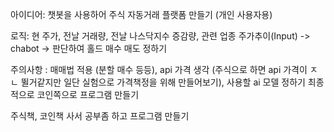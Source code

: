 아이디어:
챗봇을 사용하어 주식 자동거래 플랫폼 만들기 (개인 사용자용)

로직:
현 주가, 전날 거래량, 전날 나스닥지수 증감량,  관련 업종 주가추이(Input) -> 
chabot ->
판단하여 홀드 매수 매도 정하기

주의사항 :
매매법 적용 (분할 매수 등등), api 가격 생각 (주식으로 하면 api 가격이 ㅈㄴ 뛸거같지만 일단 실험으로 가격책정을 위해 만들어보기), 사용할 ai 모델 정하기
최종적으로 코인쪽으로 프로그램 만들기

주식책, 코인책 사서 공부좀 하고 프로그램 만들기